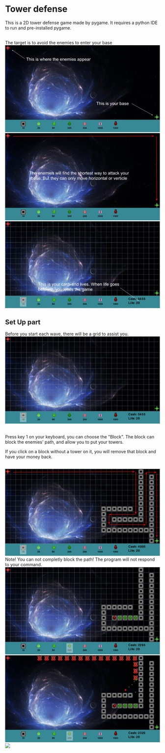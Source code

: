 # Tower defense
This is a 2D tower defense game made by pygame. It requires a python IDE to run and pre-installed pygame.

<br>
The target is to avoid the enemies to enter your base

<br>
<img src = "readme_images/pygame-td.jpg">

<img src = "readme_images/pygame-td (1).jpg">

<img src = "readme_images/pygame-td (2).jpg">

<br>

## Set Up part
Before you start each wave, there will be a grid to assist you.
<br>
<img src = "readme_images/pygame-td (3).jpg">

<br>
Press key 1 on your keyboard, you can choose the "Block". The block can block the enemies' path, and allow you to put your towers.

If you click on a block without a tower on it, you will remove that block and have your money back.

<br>
<img src = "readme_images/pygame-td (4).jpg">
<br>
Note! You can not completly block the path! The program will not respond to your command.

<br>
<img src = "readme_images/pygame-td (5).jpg">
<img src = "readme_images/pygame-td (6).jpg">
<img src = "readme_images/pygame-td (7).jpg">
